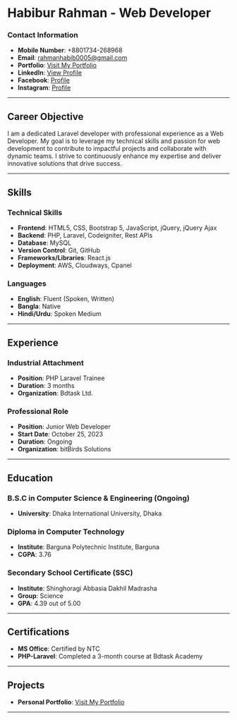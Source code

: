 # Habibur Rahman - Web Developer

### Contact Information
- **Mobile Number**: +8801734-268968
- **Email**: [rahmanhabib0005@gmail.com](mailto:rahmanhabib0005@gmail.com)
- **Portfolio**: [Visit My Portfolio](https://rahmanhabib0005.github.io/rahmanhabib0005/)
- **LinkedIn**: [View Profile](https://www.linkedin.com/in/habibur-rahman-5b292b263)
- **Facebook**: [Profile](https://www.facebook.com/rahmanhabib0005?mibextid=ZbWKwL)
- **Instagram**: [Profile](https://www.instagram.com/rahmanhabib0005)

---

## Career Objective
I am a dedicated Laravel developer with professional experience as a Web Developer. My goal is to leverage my technical skills and passion for web development to contribute to impactful projects and collaborate with dynamic teams. I strive to continuously enhance my expertise and deliver innovative solutions that drive success.

---

## Skills

### Technical Skills
- **Frontend**: HTML5, CSS, Bootstrap 5, JavaScript, jQuery, jQuery Ajax
- **Backend**: PHP, Laravel, Codeigniter, Rest APIs
- **Database**: MySQL
- **Version Control**: Git, GitHub
- **Frameworks/Libraries**: React.js
- **Deployment**: AWS, Cloudways, Cpanel

### Languages
- **English**: Fluent (Spoken, Written)
- **Bangla**: Native
- **Hindi/Urdu**: Spoken Medium

---

## Experience

### Industrial Attachment
- **Position**: PHP Laravel Trainee  
- **Duration**: 3 months  
- **Organization**: Bdtask Ltd.

### Professional Role
- **Position**: Junior Web Developer  
- **Start Date**: October 25, 2023  
- **Duration**: Ongoing  
- **Organization**: bitBirds Solutions

---

## Education

### B.S.C in Computer Science & Engineering (Ongoing)
- **University**: Dhaka International University, Dhaka

### Diploma in Computer Technology
- **Institute**: Barguna Polytechnic Institute, Barguna  
- **CGPA**: 3.76

### Secondary School Certificate (SSC)
- **Institute**: Shinghoragi Abbasia Dakhil Madrasha  
- **Group**: Science  
- **GPA**: 4.39 out of 5.00

---

## Certifications
- **MS Office**: Certified by NTC
- **PHP-Laravel**: Completed a 3-month course at Bdtask Academy

---

## Projects
- **Personal Portfolio**: [Visit My Portfolio](https://rahmanhabib0005.github.io/rahmanhabib0005/)
---
